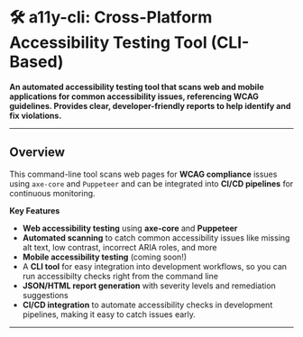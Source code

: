 # 🛠️ a11y-cli: Cross-Platform Accessibility Testing Tool (CLI-Based)

**An automated accessibility testing tool that scans web and mobile applications for common accessibility issues, referencing WCAG guidelines. Provides clear, developer-friendly reports to help identify and fix violations.**

---

## **Overview**

This command-line tool scans web pages for **WCAG compliance** issues using `axe-core` and `Puppeteer` and can be integrated into **CI/CD pipelines** for continuous monitoring.

**Key Features**

- **Web accessibility testing** using **axe-core** and **Puppeteer**
- **Automated scanning** to catch common accessibility issues like missing alt text, low contrast, incorrect ARIA roles, and more
- **Mobile accessibility testing** (coming soon!)
- A **CLI tool** for easy integration into development workflows, so you can run accessibilty checks right from the command line
- **JSON/HTML report generation** with severity levels and remediation suggestions
- **CI/CD integration** to automate accessibility checks in development pipelines, making it easy to catch issues early.

---
